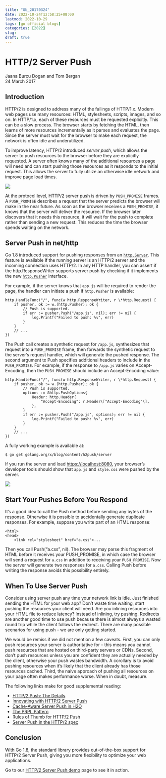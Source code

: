 ```yaml
---
title: "Gb_20170324"
date: 2022-10-24T12:58:25+08:00
lastmod: 2022-10-29
tags: [go official blogs]
categories: [2022]
slug:
draft: true
---
```

# HTTP/2 Server Push

Jaana Burcu Dogan and Tom Bergan  
24 March 2017

## Introduction

HTTP/2 is designed to address many of the failings of HTTP/1.x. Modern web pages use many resources: HTML, stylesheets, scripts, images, and so on. In HTTP/1.x, each of these resources must be requested explicitly. This can be a slow process. The browser starts by fetching the HTML, then learns of more resources incrementally as it parses and evaluates the page. Since the server must wait for the browser to make each request, the network is often idle and underutilized.

To improve latency, HTTP/2 introduced _server push_, which allows the server to push resources to the browser before they are explicitly requested. A server often knows many of the additional resources a page will need and can start pushing those resources as it responds to the initial request. This allows the server to fully utilize an otherwise idle network and improve page load times.

![](https://go.dev/blog/h2push/serverpush.svg)

At the protocol level, HTTP/2 server push is driven by `PUSH_PROMISE` frames. A `PUSH_PROMISE` describes a request that the server predicts the browser will make in the near future. As soon as the browser receives a `PUSH_PROMISE`, it knows that the server will deliver the resource. If the browser later discovers that it needs this resource, it will wait for the push to complete rather than sending a new request. This reduces the time the browser spends waiting on the network.

## Server Push in net/http

Go 1.8 introduced support for pushing responses from an [`http.Server`](https://go.dev/pkg/net/http/#Server). This feature is available if the running server is an HTTP/2 server and the incoming connection uses HTTP/2. In any HTTP handler, you can assert if the http.ResponseWriter supports server push by checking if it implements the new [`http.Pusher`](https://go.dev/pkg/net/http/#Pusher) interface.

For example, if the server knows that `app.js` will be required to render the page, the handler can initiate a push if `http.Pusher` is available:

    http.HandleFunc("/", func(w http.ResponseWriter, r \*http.Request) {
        if pusher, ok := w.(http.Pusher); ok {
            // Push is supported.
            if err := pusher.Push("/app.js", nil); err != nil {
                log.Printf("Failed to push: %v", err)
            }
        }
        // ...
    })

The Push call creates a synthetic request for `/app.js`, synthesizes that request into a `PUSH_PROMISE` frame, then forwards the synthetic request to the server’s request handler, which will generate the pushed response. The second argument to Push specifies additional headers to include in the `PUSH_PROMISE`. For example, if the response to `/app.js` varies on Accept-Encoding, then the `PUSH_PROMISE` should include an Accept-Encoding value:

    http.HandleFunc("/", func(w http.ResponseWriter, r \*http.Request) {
        if pusher, ok := w.(http.Pusher); ok {
            // Push is supported.
            options := &http.PushOptions{
                Header: http.Header{
                    "Accept-Encoding": r.Header\["Accept-Encoding"\],
                },
            }
            if err := pusher.Push("/app.js", options); err != nil {
                log.Printf("Failed to push: %v", err)
            }
        }
        // ...
    })

A fully working example is available at:

```
$ go get golang.org/x/blog/content/h2push/server
```

If you run the server and load [https://localhost:8080](https://localhost:8080/), your browser’s developer tools should show that `app.js` and `style.css` were pushed by the server.

![](https://go.dev/blog/h2push/networktimeline.png)

## Start Your Pushes Before You Respond

It’s a good idea to call the Push method before sending any bytes of the response. Otherwise it is possible to accidentally generate duplicate responses. For example, suppose you write part of an HTML response:

```
<html>
<head>
    <link rel="stylesheet" href="a.css">...
```

Then you call Push(“a.css”, nil). The browser may parse this fragment of HTML before it receives your PUSH\_PROMISE, in which case the browser will send a request for `a.css` in addition to receiving your `PUSH_PROMISE`. Now the server will generate two responses for `a.css`. Calling Push before writing the response avoids this possibility entirely.

## When To Use Server Push

Consider using server push any time your network link is idle. Just finished sending the HTML for your web app? Don’t waste time waiting, start pushing the resources your client will need. Are you inlining resources into your HTML file to reduce latency? Instead of inlining, try pushing. Redirects are another good time to use push because there is almost always a wasted round trip while the client follows the redirect. There are many possible scenarios for using push – we are only getting started.

We would be remiss if we did not mention a few caveats. First, you can only push resources your server is authoritative for – this means you cannot push resources that are hosted on third-party servers or CDNs. Second, don’t push resources unless you are confident they are actually needed by the client, otherwise your push wastes bandwidth. A corollary is to avoid pushing resources when it’s likely that the client already has those resources cached. Third, the naive approach of pushing all resources on your page often makes performance worse. When in doubt, measure.

The following links make for good supplemental reading:

- [HTTP/2 Push: The Details](https://calendar.perfplanet.com/2016/http2-push-the-details/)
- [Innovating with HTTP/2 Server Push](https://www.igvita.com/2013/06/12/innovating-with-http-2.0-server-push/)
- [Cache-Aware Server Push in H2O](https://github.com/h2o/h2o/issues/421)
- [The PRPL Pattern](https://developers.google.com/web/fundamentals/performance/prpl-pattern/)
- [Rules of Thumb for HTTP/2 Push](https://docs.google.com/document/d/1K0NykTXBbbbTlv60t5MyJvXjqKGsCVNYHyLEXIxYMv0)
- [Server Push in the HTTP/2 spec](https://tools.ietf.org/html/rfc7540#section-8.2)

## Conclusion

With Go 1.8, the standard library provides out-of-the-box support for HTTP/2 Server Push, giving you more flexibility to optimize your web applications.

Go to our [HTTP/2 Server Push demo](https://http2.golang.org/serverpush) page to see it in action.
